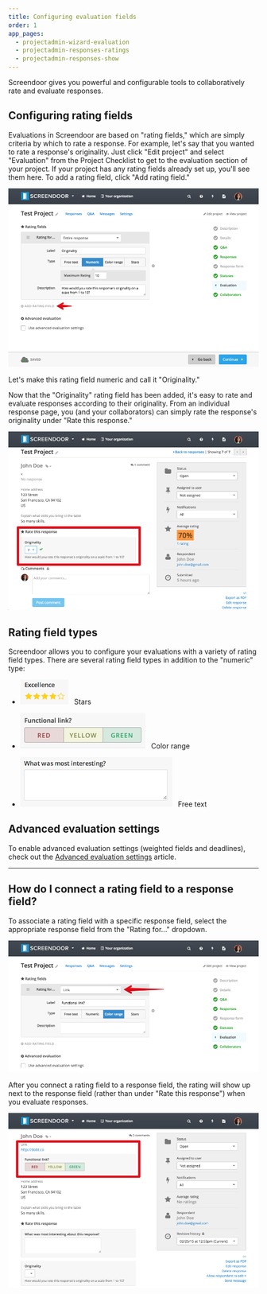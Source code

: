 ```yaml
---
title: Configuring evaluation fields
order: 1
app_pages:
  - projectadmin-wizard-evaluation
  - projectadmin-responses-ratings
  - projectadmin-responses-show
---
```


Screendoor gives you powerful and configurable tools to collaboratively rate and evaluate responses.

## Configuring rating fields

Evaluations in Screendoor are based on "rating fields," which are simply criteria by which to rate a response. For example, let's say that you wanted to rate a response's originality. Just click "Edit project" and select "Evaluation" from the Project Checklist to get to the evaluation section of your project. If your project has any rating fields already set up, you'll see them here. To add a rating field, click "Add rating field."

![add rating field](../images/add_rating_field.png)

Let's make this rating field numeric and call it "Originality."

Now that the "Originality" rating field has been added, it's easy to rate and evaluate responses according to their originality. From an individual response page, you (and your collaborators) can simply rate the response's originality under "Rate this response."

![rate response](../images/rate_response.png)

## Rating field types

Screendoor allows you to configure your evaluations with a variety of rating field types. There are several rating field types in addition to the "numeric" type:

- ![stars](../images/stars.png) &nbsp;&nbsp;Stars

- ![colors](../images/colors.png) &nbsp;&nbsp;Color range

- ![free response](../images/free_response.png) &nbsp;&nbsp;Free text

## Advanced evaluation settings

To enable advanced evaluation settings (weighted fields and deadlines), check out the [Advanced evaluation settings](advanced_evaluation_settings.html) article.

---

## How do I connect a rating field to a response field?
To associate a rating field with a specific response field, select the appropriate response field from the "Rating for..." dropdown.

![connect to response field](../images/connect_to_response_field.png)

After you connect a rating field to a response field, the rating will show up next to the response field (rather than under "Rate this response") when you evaluate responses.

![rating field connected to response field](../images/rating_field_connected.png)

